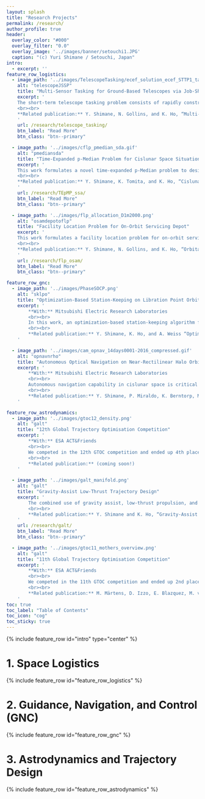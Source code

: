 ```yaml
---
layout: splash
title: "Research Projects"
permalink: /research/
author_profile: true
header:
  overlay_color: "#000"
  overlay_filter: "0.0"
  overlay_image: '../images/banner/setouchi1.JPG'
  caption: "(c) Yuri Shimane / Setouchi, Japan"
intro: 
  - excerpt: ''
feature_row_logistics:
  - image_path: '../images/TelescopeTasking/ecef_solution_ecef_STTP1_targetA_E1_Gurobi_az210.gif'
    alt: "telescopeJSSP"
    title: "Multi-Sensor Tasking for Ground-Based Telescopes via Job-Shop Scheduling Problem"
    excerpt: '
    The short-term telescope tasking problem consists of rapidly constructing a sensor-tasking schedule for observing resident space objects (RSO) passing overhead. Due to the short-term prediction horizon necessitated by this application, motion of RSOs can be assumed to be exactly known, making the prolbem deterministic. We derive a job-shop-scheduling problem for both single and multi-telescope sensor-tasking scenarios. 
    <br><br>
    **Related publication:** Y. Shimane, N. Gollins, and K. Ho, “Multi-Sensor Tasking for Ground-Based Space Situational Awareness via Job-Shop Scheduling Problem,” in AAS/AIAA Space Flight Mechanics Meeting, 2025. Available: [Conference server](https://s3.amazonaws.com/amz.xcdsystem.com/A464D031-C624-C138-7D0E208E29BC4EDD_abstract_File24835/PreprintPaperUploadPDF_321_0103063552.pdf)
    '
    url: /research/telescope_tasking/
    btn_label: "Read More"
    btn_class: "btn--primary"

  - image_path: '../images/cflp_pmedian_sda.gif'
    alt: "pmediansda"
    title: "Time-Expanded p-Median Problem for Cislunar Space Situational Awareness"
    excerpt: '
    This work formulates a novel time-expanded p-Median problem to design space-based observer constellations for Cislunar Space Situational Awareness (CSSA). We also derive a Lagrangean relaxation-based algorithm to rapidly obtain near-optimal solutions. 
    <br><br>
    **Related publication:** Y. Shimane, K. Tomita, and K. Ho, “Cislunar Constellation Design for Space Situational Awareness with Time-Expanded p-Median Problem,” 2024, [Online]. Available: [http://arxiv.org/abs/2408.06238](http://arxiv.org/abs/2408.06238)
    '
    url: /research/TEpMP_ssa/
    btn_label: "Read More"
    btn_class: "btn--primary"

  - image_path: '../images/flp_allocation_D1m2000.png'
    alt: "osamdepotoflp"
    title: "Facility Location Problem for On-Orbit Servicing Depot"
    excerpt: '
    This work formulates a facility location problem for on-orbit servicing depot in Medium Earth Orbit (MEO), considering low-thrust round-trip servicers. 
    <br><br>
    **Related publication:** Y. Shimane, N. Gollins, and K. Ho, “Orbital Facility Location Problem for Satellite Constellation Servicing Depots,” J. Spacecr. Rockets, pp. 1–18, Mar. 2024, doi: 10.2514/1.A35691. [https://arc.aiaa.org/doi/full/10.2514/1.A35691](https://arc.aiaa.org/doi/full/10.2514/1.A35691)
    '
    url: /research/flp_osam/
    btn_label: "Read More"
    btn_class: "btn--primary"

feature_row_gnc:
  - image_path: '../images/PhaseSOCP.png'
    alt: "sklpo"
    title: "Optimization-Based Station-Keeping on Libration Point Orbits"
    excerpt: '
        **With:** Mitsubishi Electric Research Laboratories
        <br><br>
        In this work, an optimization-based station-keeping algorithm for colinear libration point orbits (LPO) based on the xz-plane crossing control technique is conceived. The optimization problem is cast as a sequential second-order cone pro- gram and incorporates an explicit constraint on the perilune pass epoch to en- sure the steered trajectory follows the reference baseline without deviating in phase. The resulting formulation has easily interpretable tuning parameters that may be obtained directly from mission requirements. The algorithm is demonstrated through Monte-Carlo simulations on the Gateway’s Near Rectilinear Halo Orbit (NRHO) in the full-ephemeris dynamics with realistic error models.
        <br><br>
        **Related publication:** Y. Shimane, K. Ho, and A. Weiss “Optimization-Based Phase-Constrained Station-Keeping Control on Libration Point Orbit,” in AAS/AIAA Astrodynamics Specialist Conference, 2024. Available: [https://www.merl.com/publications/docs/TR2024-109.pdf](https://www.merl.com/publications/docs/TR2024-109.pdf)
    '

  - image_path: '../images/cam_opnav_14days0001-2016_compressed.gif'
    alt: "opnavnrho"
    title: "Autonomous Optical Navigation on Near-Rectilinear Halo Orbit"
    excerpt: '
        **With:** Mitsubishi Electric Research Laboratories
        <br><br>
        Autonomous navigation capability in cislunar space is critical for the safe operation of both uncrewed and crewed spacecraft. This project explores the use of horizon-based optical navigation to autonomously navigate and conduct station-keeping for a spacecraft on the 9:2 Near-Rectilinear Halo Orbit (NRHO) in the full-ephemeris model. 
        <br><br>
        **Related publication:** Y. Shimane, P. Miraldo, K. Berntorp, M. Greiff, P. Elango, and A. Weiss, “High-Fidelity Simulation of Horizon-Based Optical Navigation with Open-Source Software,” in 74th International Astronautical Congress, 2023. Available: [https://www.merl.com/publications/docs/TR2023-128.pdf](https://www.merl.com/publications/docs/TR2023-128.pdf)
    '

feature_row_astrodynamics:
  - image_path: '../images/gtoc12_density.png'
    alt: "galt"
    title: "12th Global Trajectory Optimisation Competition"
    excerpt: '
        **With:** ESA ACT&Friends
        <br><br>
        We competed in the 12th GTOC competition and ended up 4th place overall!
        <br><br>
        **Related publication:** (coming soon!)
    '

  - image_path: '../images/galt_manifold.png'
    alt: "galt"
    title: "Gravity-Assist Low-Thrust Trajectory Design"
    excerpt: '
        The combined use of gravity assist, low-thrust propulsion, and manifold capture for interplanetary transfers is studied. This work makes use of the Sims-Flanagan transcription, incorporating parametrization of arrival to a manifold Poincaré section instead of a celestial body. 
        <br><br>
        **Related publication:** Y. Shimane and K. Ho, “Gravity‑Assist Low‑Thrust Inter‑System Trajectory Design with Manifold Captures,” J. Astronaut. Sci., 2022. [https://doi.org/10.1007/s40295-022-00319-x](https://doi.org/10.1007/s40295-022-00319-x)
    '
    url: /research/galt/
    btn_label: "Read More"
    btn_class: "btn--primary"

  - image_path: '../images/gtoc11_mothers_overview.png'
    alt: "galt"
    title: "11th Global Trajectory Optimisation Competition"
    excerpt: '
        **With:** ESA ACT&Friends
        <br><br>
        We competed in the 11th GTOC competition and ended up 2nd place overall!
        <br><br>
        **Related publication:** M. Märtens, D. Izzo, E. Blazquez, M. von Looz, P. Gomez, A. Mergy, G. Accdiarini, C.H. Yam, J. Hernando-Ayuso, Y. Shimane, “The fellowship of the Dyson ring: ACT&Friends’ results and methods for GTOC 11,” Acta Astronaut., no. February, 2022. [https://doi.org/10.1016/j.actaastro.2022.06.025](https://doi.org/10.1016/j.actaastro.2022.06.025)
    '
toc: true
toc_label: "Table of Contents"
toc_icon: "cog"
toc_sticky: true
---
```


{% include feature_row id="intro" type="center" %}

# 1. Space Logistics

{% include feature_row id="feature_row_logistics" %}

# 2. Guidance, Navigation, and Control (GNC)

{% include feature_row id="feature_row_gnc" %}

# 3. Astrodynamics and Trajectory Design

{% include feature_row id="feature_row_astrodynamics" %}